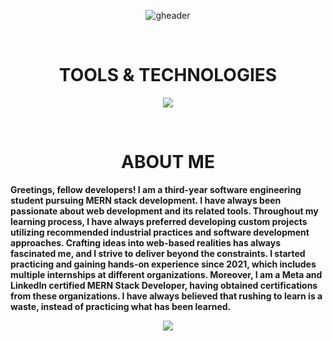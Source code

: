 <div align="center" width="50">
  
![gheader](https://iili.io/HO2glqX.jpg)
  
<div align="center">
  
<!--- a bit of vertical space & languages text --->
<div>&nbsp;</div>
<h1 align="center">
TOOLS & TECHNOLOGIES
</h1>

<div></div>
  
<!--- language icons --->
<p align="center">
<a href="https://skillicons.dev">
<img src="https://skillicons.dev/icons?i=html,css,sass,bootstrap,js,react,mui,nodejs,expressjs,mongodb,mysql,firebase,redux,regex,postman,netlify,vercel" /></a>
</p>
 
<div>&nbsp;</div>

<h1 align="center">
ABOUT ME
</h1>	
 
<p align="left"><b>Greetings, fellow developers! I am a third-year software engineering student pursuing MERN stack development. I have always been passionate about web development and its related tools. Throughout my learning process, I have always preferred developing custom projects utilizing recommended industrial practices and software development approaches. Crafting ideas into web-based realities has always fascinated me, and I strive to deliver beyond the constraints. I started practicing and gaining hands-on experience since 2021, which includes multiple internships at different organizations. Moreover, I am a Meta and LinkedIn certified MERN Stack Developer, having obtained certifications from these organizations. I have always believed that rushing to learn is a waste, instead of practicing what has been learned.</b><p/>	

<div><div/>
  
<a href="https://www.linkedin.com/in/abrehan/" target="_blank">
<img src="https://skillicons.dev/icons?i=linkedin" /></a>
